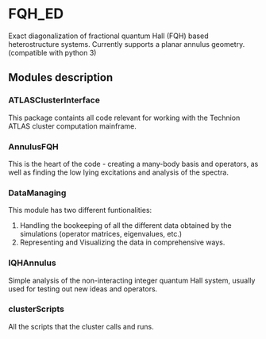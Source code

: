 # FQH_ED
Exact diagonalization of fractional quantum Hall (FQH) based heterostructure systems. Currently supports a planar annulus geometry.
(compatible with python 3)

## Modules description

### ATLASClusterInterface
This package containts all code relevant for working with the Technion ATLAS cluster computation mainframe.

### AnnulusFQH
This is the heart of the code - creating a many-body basis and operators, as well as finding the low lying excitations and analysis of the spectra.

### DataManaging
This module has two different funtionalities:
1. Handling the bookeeping of all the different data obtained by the simulations (operator matrices, eigenvalues, etc.)
2. Representing and Visualizing the data in comprehensive ways.

### IQHAnnulus
Simple analysis of the non-interacting integer quantum Hall system, usually used for testing out new ideas and operators.

### clusterScripts
All the scripts that the cluster calls and runs.


